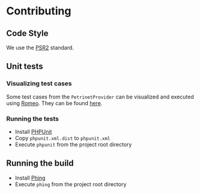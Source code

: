 # Contributing

## Code Style

We use the [PSR2](https://github.com/php-fig/fig-standards/blob/master/accepted/PSR-2-coding-style-guide.md) standard.

## Unit tests

### Visualizing test cases

Some test cases from the `PetrinetProvider` can be visualized and executed using [Romeo](http://romeo.rts-software.org/).
They can be found [here](https://github.com/florianv/petrinet/tree/master/src/Petrinet/Tests/Fixtures/PetrinetProvider).

### Running the tests

- Install [PHPUnit](http://phpunit.de/manual/current/en/index.html)
- Copy `phpunit.xml.dist` to `phpunit.xml`
- Execute `phpunit` from the project root directory

## Running the build

- Install [Phing](http://www.phing.info/)
- Execute `phing` from the project root directory
